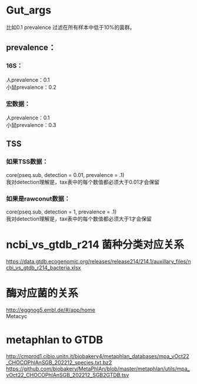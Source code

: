 # Gut_args
比如0.1 prevalence  过滤在所有样本中低于10%的菌群。  

## prevalence：  
### 16S：  
   人prevalence：0.1  
   小鼠prevalence：0.2  
### 宏数据：
   人prevalence：0.1  
   小鼠prevalence：0.3  

## TSS
### 如果TSS数据：  
 core(pseq.sub, detection = 0.01, prevalence = .1)  
 我对detection理解是，tax表中的每个数值都必须大于0.01才会保留  

### 如果是rawconut数据：  
 core(pseq.sub, detection = 1, prevalence = .1)  
 我对detection理解是，tax表中的每个数值都必须大于1才会保留  

# ncbi_vs_gtdb_r214  菌种分类对应关系
https://data.gtdb.ecogenomic.org/releases/release214/214.1/auxillary_files/ncbi_vs_gtdb_r214_bacteria.xlsx

# 酶对应菌的关系
http://eggnog5.embl.de/#/app/home  
Metacyc


# metaphlan to GTDB
http://cmprod1.cibio.unitn.it/biobakery4/metaphlan_databases/mpa_vOct22_CHOCOPhlAnSGB_202212_species.txt.bz2  
https://github.com/biobakery/MetaPhlAn/blob/master/metaphlan/utils/mpa_vOct22_CHOCOPhlAnSGB_202212_SGB2GTDB.tsv  
